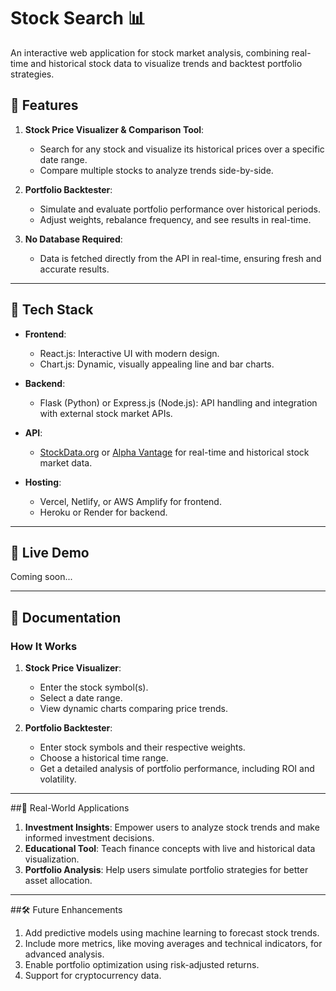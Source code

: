 # Stock Search 📊  
An interactive web application for stock market analysis, combining real-time and historical stock data to visualize trends and backtest portfolio strategies.

## 🌟 Features  
1. **Stock Price Visualizer & Comparison Tool**:  
   - Search for any stock and visualize its historical prices over a specific date range.  
   - Compare multiple stocks to analyze trends side-by-side.  
   
2. **Portfolio Backtester**:  
   - Simulate and evaluate portfolio performance over historical periods.  
   - Adjust weights, rebalance frequency, and see results in real-time.

3. **No Database Required**:  
   - Data is fetched directly from the API in real-time, ensuring fresh and accurate results.  

---

## 🚀 Tech Stack  
- **Frontend**:  
  - React.js: Interactive UI with modern design.  
  - Chart.js: Dynamic, visually appealing line and bar charts.  

- **Backend**:  
  - Flask (Python) or Express.js (Node.js): API handling and integration with external stock market APIs.  

- **API**:  
  - [StockData.org](https://www.stockdata.org/) or [Alpha Vantage](https://www.alphavantage.co/) for real-time and historical stock market data.  

- **Hosting**:  
  - Vercel, Netlify, or AWS Amplify for frontend.  
  - Heroku or Render for backend.

---

## 🔗 Live Demo  
Coming soon...  

---

## 📘 Documentation  
### **How It Works**  
1. **Stock Price Visualizer**:  
   - Enter the stock symbol(s).  
   - Select a date range.  
   - View dynamic charts comparing price trends.

2. **Portfolio Backtester**:  
   - Enter stock symbols and their respective weights.  
   - Choose a historical time range.  
   - Get a detailed analysis of portfolio performance, including ROI and volatility.  

---

##🎯 Real-World Applications
1. **Investment Insights**: Empower users to analyze stock trends and make informed investment decisions.
2. **Educational Tool**: Teach finance concepts with live and historical data visualization.
3. **Portfolio Analysis**: Help users simulate portfolio strategies for better asset allocation.

---

##🛠 Future Enhancements
1. Add predictive models using machine learning to forecast stock trends.
2. Include more metrics, like moving averages and technical indicators, for advanced analysis.
3. Enable portfolio optimization using risk-adjusted returns.
4. Support for cryptocurrency data.

